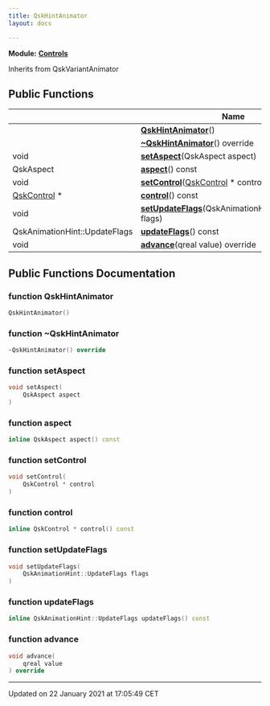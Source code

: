 ```yaml
---
title: QskHintAnimator
layout: docs

---
```



**Module:** **[Controls](/docs/modules/group___controls/)**



Inherits from QskVariantAnimator

## Public Functions

|                | Name           |
| -------------- | -------------- |
| | **[QskHintAnimator](/docs/classes/class_qsk_hint_animator/#function-qskhintanimator)**() |
| | **[~QskHintAnimator](/docs/classes/class_qsk_hint_animator/#function-~qskhintanimator)**() override |
| void | **[setAspect](/docs/classes/class_qsk_hint_animator/#function-setaspect)**(QskAspect aspect) |
| QskAspect | **[aspect](/docs/classes/class_qsk_hint_animator/#function-aspect)**() const |
| void | **[setControl](/docs/classes/class_qsk_hint_animator/#function-setcontrol)**([QskControl](/docs/classes/class_qsk_control/) * control) |
| [QskControl](/docs/classes/class_qsk_control/) * | **[control](/docs/classes/class_qsk_hint_animator/#function-control)**() const |
| void | **[setUpdateFlags](/docs/classes/class_qsk_hint_animator/#function-setupdateflags)**(QskAnimationHint::UpdateFlags flags) |
| QskAnimationHint::UpdateFlags | **[updateFlags](/docs/classes/class_qsk_hint_animator/#function-updateflags)**() const |
| void | **[advance](/docs/classes/class_qsk_hint_animator/#function-advance)**(qreal value) override |

## Public Functions Documentation

### function QskHintAnimator

```cpp
QskHintAnimator()
```


### function ~QskHintAnimator

```cpp
~QskHintAnimator() override
```


### function setAspect

```cpp
void setAspect(
    QskAspect aspect
)
```


### function aspect

```cpp
inline QskAspect aspect() const
```


### function setControl

```cpp
void setControl(
    QskControl * control
)
```


### function control

```cpp
inline QskControl * control() const
```


### function setUpdateFlags

```cpp
void setUpdateFlags(
    QskAnimationHint::UpdateFlags flags
)
```


### function updateFlags

```cpp
inline QskAnimationHint::UpdateFlags updateFlags() const
```


### function advance

```cpp
void advance(
    qreal value
) override
```


-------------------------------

Updated on 22 January 2021 at 17:05:49 CET